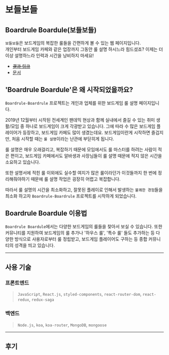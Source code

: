 # 보들보들
## Boardrule Boardule(보들보들)

`보들보들`은 보드게임의 복잡한 룰들을 간편하게 볼 수 있는 웹 페이지입니다.<br>
개인부터 보드게임 카페와 같은 업장까지 그동안 룰 설명 하시느라 힘드셨죠? 이제는 더 이상 설명하느라 인력과 시간을 낭비하지 마세요!<br>
- <del>[결과 링크](http://boardrule-boardrule.s3-website.ap-northeast-2.amazonaws.com/)</del>
- [문서](https://github.com/Bam-j/boardrule-boardrule/blob/main/docs-index.md)

## \'Boardrule Boardule\'은 왜 시작되었을까요?
`Boardrule-Boardrule` 프로젝트는 개인과 업체를 위한 보드게임 룰 설명 페이지입니다.

2019년 12월부터 시작된 전세계인 팬데믹 현상과 함께 실내에서 즐길 수 있는 취미 생활/모임 중 하나로 보드게임이 크게 각광받고 있습니다.
그에 따라 수 많은 보드게임 플레이어가 등장하고, 보드게임 카페도 많이 생겼는데요. 보드게임이란게 시작하면 즐겁지만, 처음 시작할 때는 `룰 설명`이라는
난관에 부딛히게 됩니다.

룰 설명은 매우 오래걸리고, 복잡하기 때문에 모임에서도 룰 마스터를 하려는 사람이 적은 편이고, 보드게임 카페에서도 알바생과 사장님들이
룰 설명 때문에 적지 않은 시간을 소요하고 있습니다.

또한 설명서에 적힌 룰 이외에도 실수할 여지가 많은 룰이라던가 이것들까지 한 번에 정리해줘야하기 때문에 룰 설명 작업은 굉장히 어렵고
복잡합니다.

따라서 룰 설명의 시간을 최소화하고, 잘못된 플레이로 인해서 발생하는 `불쾌한 경험`들을 최소화 하고자 `Boardrule-Boardrule` 프로젝트를 시작하게
되었습니다.

## Boardrule Boardule 이용법
`Boardrule Boardule`에서는 다양한 보드게임의 룰들을 찾아서 보실 수 있습니다. 또한 커뮤니티를 지원하여 보드게임의 룰 추가나 '하우스 룰', '특수 룰'
들도 추가하는 등 다양한 방식으로 사용자로부터 룰 정립받고, 보드게임 플레이어도 구하는 등 종합 커뮤니티의 성격을 띄고 있습니다.

<hr>

## 사용 기술
### 프론트엔드
> `JavaScript`, `React.js`, `styled-components`, `react-router-dom`,
> `react-redux`, `redux-saga`

### 백엔드
> `Node.js`, `koa`, `koa-router`, `MongoDB`, `mongoose`

<hr>

## 후기
